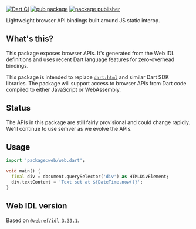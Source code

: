 [![Dart CI](https://github.com/dart-lang/web/actions/workflows/test-package.yml/badge.svg)](https://github.com/dart-lang/web/actions/workflows/test-package.yml)
[![pub package](https://img.shields.io/pub/v/web.svg)](https://pub.dev/packages/web)
[![package publisher](https://img.shields.io/pub/publisher/web.svg)](https://pub.dev/packages/web/publisher)

Lightweight browser API bindings built around JS static interop.

## What's this?

This package exposes browser APIs. It's generated from the Web IDL
definitions and uses recent Dart language features for zero-overhead bindings.

This package is intended to replace
[`dart:html`](https://api.dart.dev/stable/dart-html/dart-html-library.html) and
similar Dart SDK libraries. The package will support access to browser APIs from Dart code
compiled to either JavaScript or WebAssembly.

## Status

The APIs in this package are still fairly provisional and could change rapidly.
We'll continue to use semver as we evolve the APIs.

## Usage

```dart
import 'package:web/web.dart';

void main() {
  final div = document.querySelector('div') as HTMLDivElement;
  div.textContent = 'Text set at ${DateTime.now()}';
}
```

## Web IDL version

<!-- START updated by /tool/update_bindings.dart. Do not modify by hand -->
Based on [`@webref/idl 3.39.1`](https://www.npmjs.com/package/@webref/idl/v/3.39.1).
<!-- END updated by /tool/update_bindings.dart. Do not modify by hand -->
